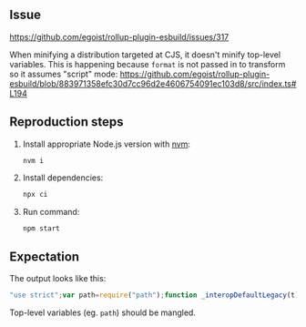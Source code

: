## Issue
https://github.com/egoist/rollup-plugin-esbuild/issues/317

When minifying a distribution targeted at CJS, it doesn't minify top-level variables. This is happening because `format` is not passed in to transform so it assumes "script" mode:
https://github.com/egoist/rollup-plugin-esbuild/blob/883971358efc30d7cc96d2e4606754091ec103d8/src/index.ts#L194


## Reproduction steps
1. Install appropriate Node.js version with [nvm](http://nvm.sh/):
	```
	nvm i
	```

2. Install dependencies:
	```sh
	npx ci
	```

3. Run command:
	```sh
	npm start
	```

## Expectation
The output looks like this:
```js
"use strict";var path=require("path");function _interopDefaultLegacy(t){return t&&typeof t=="object"&&"default"in t?t:{default:t}}var path__default=_interopDefaultLegacy(path);console.log(path__default.default.resolve("."));
```

Top-level variables (eg. `path`) should be mangled.
